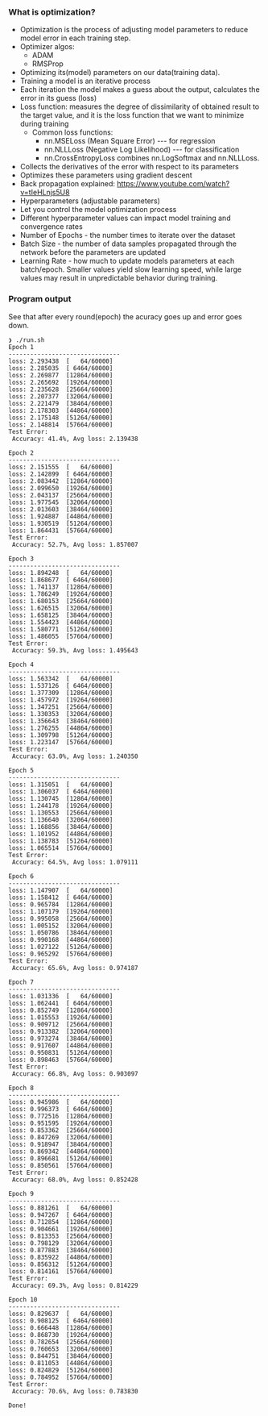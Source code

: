 ### What is optimization?

* Optimization is the process of adjusting model parameters to reduce model error in each training step.
* Optimizer algos:
  * ADAM
  * RMSProp
* Optimizing its(model) parameters on our data(training data).
* Training a model is an iterative process
* Each iteration the model makes a guess about the output, calculates the error in its guess (loss)
* Loss function: measures the degree of dissimilarity of obtained result to the target value, and it is the loss function that we want to minimize during training
  * Common loss functions:
     * nn.MSELoss (Mean Square Error)       --- for regression
     * nn.NLLLoss (Negative Log Likelihood) --- for classification
     * nn.CrossEntropyLoss combines nn.LogSoftmax and nn.NLLLoss.
* Collects the derivatives of the error with respect to its parameters 
* Optimizes these parameters using gradient descent
* Back propagation explained: https://www.youtube.com/watch?v=tIeHLnjs5U8
* Hyperparameters (adjustable parameters)
 * Let you control the model optimization process
 * Different hyperparameter values can impact model training and convergence rates
 * Number of Epochs - the number times to iterate over the dataset
 * Batch Size - the number of data samples propagated through the network before the parameters are updated
 * Learning Rate - how much to update models parameters at each batch/epoch. Smaller values yield slow learning speed, while large values may result in unpredictable behavior during training.

### Program output

See that after every round(epoch) the acuracy goes up and error goes down.
```
❯ ./run.sh
Epoch 1
-------------------------------
loss: 2.293438  [   64/60000]
loss: 2.285035  [ 6464/60000]
loss: 2.269877  [12864/60000]
loss: 2.265692  [19264/60000]
loss: 2.235628  [25664/60000]
loss: 2.207377  [32064/60000]
loss: 2.221479  [38464/60000]
loss: 2.178303  [44864/60000]
loss: 2.175148  [51264/60000]
loss: 2.148814  [57664/60000]
Test Error:
 Accuracy: 41.4%, Avg loss: 2.139438

Epoch 2
-------------------------------
loss: 2.151555  [   64/60000]
loss: 2.142899  [ 6464/60000]
loss: 2.083442  [12864/60000]
loss: 2.099650  [19264/60000]
loss: 2.043137  [25664/60000]
loss: 1.977545  [32064/60000]
loss: 2.013603  [38464/60000]
loss: 1.924887  [44864/60000]
loss: 1.930519  [51264/60000]
loss: 1.864431  [57664/60000]
Test Error:
 Accuracy: 52.7%, Avg loss: 1.857007

Epoch 3
-------------------------------
loss: 1.894248  [   64/60000]
loss: 1.868677  [ 6464/60000]
loss: 1.741137  [12864/60000]
loss: 1.786249  [19264/60000]
loss: 1.680153  [25664/60000]
loss: 1.626515  [32064/60000]
loss: 1.658125  [38464/60000]
loss: 1.554423  [44864/60000]
loss: 1.580771  [51264/60000]
loss: 1.486055  [57664/60000]
Test Error:
 Accuracy: 59.3%, Avg loss: 1.495643

Epoch 4
-------------------------------
loss: 1.563342  [   64/60000]
loss: 1.537126  [ 6464/60000]
loss: 1.377309  [12864/60000]
loss: 1.457972  [19264/60000]
loss: 1.347251  [25664/60000]
loss: 1.330353  [32064/60000]
loss: 1.356643  [38464/60000]
loss: 1.276255  [44864/60000]
loss: 1.309798  [51264/60000]
loss: 1.223147  [57664/60000]
Test Error:
 Accuracy: 63.0%, Avg loss: 1.240350

Epoch 5
-------------------------------
loss: 1.315051  [   64/60000]
loss: 1.306037  [ 6464/60000]
loss: 1.130745  [12864/60000]
loss: 1.244178  [19264/60000]
loss: 1.130553  [25664/60000]
loss: 1.136640  [32064/60000]
loss: 1.168856  [38464/60000]
loss: 1.101952  [44864/60000]
loss: 1.138783  [51264/60000]
loss: 1.065514  [57664/60000]
Test Error:
 Accuracy: 64.5%, Avg loss: 1.079111

Epoch 6
-------------------------------
loss: 1.147907  [   64/60000]
loss: 1.158412  [ 6464/60000]
loss: 0.965784  [12864/60000]
loss: 1.107179  [19264/60000]
loss: 0.995058  [25664/60000]
loss: 1.005152  [32064/60000]
loss: 1.050786  [38464/60000]
loss: 0.990168  [44864/60000]
loss: 1.027122  [51264/60000]
loss: 0.965292  [57664/60000]
Test Error:
 Accuracy: 65.6%, Avg loss: 0.974187

Epoch 7
-------------------------------
loss: 1.031336  [   64/60000]
loss: 1.062441  [ 6464/60000]
loss: 0.852749  [12864/60000]
loss: 1.015553  [19264/60000]
loss: 0.909712  [25664/60000]
loss: 0.913382  [32064/60000]
loss: 0.973274  [38464/60000]
loss: 0.917607  [44864/60000]
loss: 0.950831  [51264/60000]
loss: 0.898463  [57664/60000]
Test Error:
 Accuracy: 66.8%, Avg loss: 0.903097

Epoch 8
-------------------------------
loss: 0.945986  [   64/60000]
loss: 0.996373  [ 6464/60000]
loss: 0.772516  [12864/60000]
loss: 0.951595  [19264/60000]
loss: 0.853362  [25664/60000]
loss: 0.847269  [32064/60000]
loss: 0.918947  [38464/60000]
loss: 0.869342  [44864/60000]
loss: 0.896681  [51264/60000]
loss: 0.850561  [57664/60000]
Test Error:
 Accuracy: 68.0%, Avg loss: 0.852428

Epoch 9
-------------------------------
loss: 0.881261  [   64/60000]
loss: 0.947267  [ 6464/60000]
loss: 0.712854  [12864/60000]
loss: 0.904661  [19264/60000]
loss: 0.813353  [25664/60000]
loss: 0.798129  [32064/60000]
loss: 0.877883  [38464/60000]
loss: 0.835922  [44864/60000]
loss: 0.856312  [51264/60000]
loss: 0.814161  [57664/60000]
Test Error:
 Accuracy: 69.3%, Avg loss: 0.814229

Epoch 10
-------------------------------
loss: 0.829637  [   64/60000]
loss: 0.908125  [ 6464/60000]
loss: 0.666448  [12864/60000]
loss: 0.868730  [19264/60000]
loss: 0.782654  [25664/60000]
loss: 0.760653  [32064/60000]
loss: 0.844751  [38464/60000]
loss: 0.811053  [44864/60000]
loss: 0.824829  [51264/60000]
loss: 0.784952  [57664/60000]
Test Error:
 Accuracy: 70.6%, Avg loss: 0.783830

Done!
```